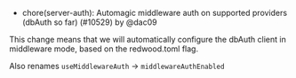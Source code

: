 - chore(server-auth): Automagic middleware auth on supported providers (dbAuth so far) (#10529) by @dac09

This change means that we will automatically configure the dbAuth client in middleware mode, based on the redwood.toml flag.

Also renames `useMiddlewareAuth` -> `middlewareAuthEnabled`
